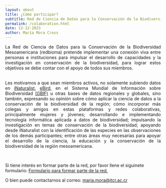 ```yaml
---
layout: about
title: ¿Cómo participar?
subtitle: Red de Ciencia de Datos para la Conservación de la Biodiversidad Mesoamericana
permalink: /colaboration.html
date: 12-12-2023
author: María Mora Cross
---
```


<div style="text-align: justify">
La Red de Ciencia de Datos para la Conservación de la Biodiversidad Mesoamericana (redbioma) pretende implementar una conexión viva entre personas e instituciones para impulsar el desarrollo de capacidades y la investigación en conservación de la biodiversidad, para lograr estos objetivos se debe contar con el apoyo de todos sus miembros.

<br>
<br>

Les motivamos a que sean miembros activos, no solamente subiendo datos en <a href="https://www.inaturalist.org/">iNaturalist,</a> <a href="https://ebird.org/home">eBird,</a> en el Sistema Mundial de Información sobre Biodiversidad <a href="https://www.gbif.org/es/">(GBIF)</a> u otras bases de datos regionales y globales, sino también, expresando su opinión sobre cómo aplicar la ciencia de datos a la conservación de la biodiversidad de la región; cómo incorporar más colegas y amigos en estas plataformas y redes colaborativas, principalmente mujeres y jóvenes; desarrollando e implementando tecnología informática aplicada a datos de biodiversidad; impulsando la investigación en temas de conservación de la biodiversidad; apoyando desde iNaturalist con la identificación de las especies en las observaciones de los demás participantes; entre otras áreas muy necesarias para apoyar el desarrollo de la ciencia, la educación y la conservación de la biodiversidad de la región mesoamericana.
</div>

<br>

Si tiene interés en formar parte de la red, por favor llene el siguinete formulario: [Formulario para formar parte de la red.](/formularios/invitacion-red.html)

O bien puede contactarnos al correo: [maria.mora@itcr.ac.cr](mailto:maria.mora@itcr.ac.cr)
